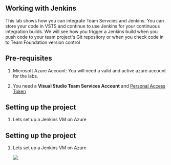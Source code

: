 ## Working with Jenkins

This lab shows how you can integrate Team Servcies and Jenkins. You can store your code in VSTS and continue to use Jenkins for your continuous integration builds. We will see how you trigger a Jenkins build when you push code to your team project's Git repository or when you check code in to Team Foundation version control
## Pre-requisites
1. Microsoft Azure Account:</b> You will need a valid and active azure account for the labs.

1.  You need a <b>Visual Studio Team Services Account</b> and <a href="http://bit.ly/2gBL4r4">Personal Access Token</a>
## Setting up the project
1. Lets set up a Jenkins VM on Azure

## Setting up the project
1. Lets set up a Jenkins VM on Azure

    <a href="https://portal.azure.com/#create/Microsoft.Template/uri/https%3A%2F%2Fraw.githubusercontent.com%2Fbayernmunich%2FJenkins%2Fmaster%2Ftemplate.json">
    <img src="http://azuredeploy.net/deploybutton.png"/>
    </a>


